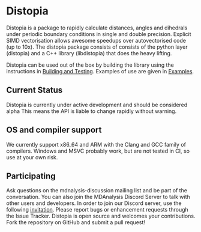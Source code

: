 # Distopia

Distopia is a package to rapidly calculate distances, angles and dihedrals under periodic boundary conditions in single and double precision. Explicit SIMD vectorisation allows awesome speedups over autovectorised code (up to 10x). The distopia package consists of consists of the python layer (distopia) and a C++ library (libdistopia) that does the heavy lifting.

Distopia can be used out of the box by building the library using the instructions in [Building and Testing](building_and_testing.md). Examples of use are given in [Examples](examples.md).

## Current Status

Distopia is currently under active development and should be considered alpha This means the API is liable to change rapidly without warning.

## OS and compiler support

We currently support x86_64 and ARM with the Clang and GCC family of compilers. Windows and MSVC probably work, but are not tested in CI, so use at your own risk. 


## Participating

Ask questions on the mdnalysis-discussion mailing list and be part of the conversation. You can also join the MDAnalysis Discord Server to talk with other users and developers. In order to join our Discord server, use the following [invitation](https://discord.com/invite/fXTSfDJyxE). Please report bugs or enhancement requests through the Issue Tracker. Distopia is open source and welcomes your contributions. Fork the repository on GitHub and submit a pull request!

